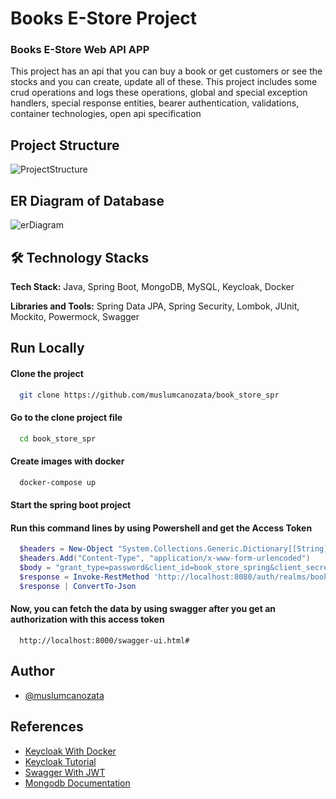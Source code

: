 
# Books E-Store Project

### Books E-Store Web API APP

This project has an api that you can buy a book or get customers or see the stocks and you can create, update all of these.
This project includes some crud operations and logs these operations, global and special exception handlers, special response entities, bearer authentication, validations, container technologies, open api specification

## Project Structure

![ProjectStructure](https://i.ibb.co/XCpstqz/Untitled-2022-04-18-0848-1.png)


## ER Diagram of Database
![erDiagram](https://i.ibb.co/M1YQvKQ/Screenshot-2022-04-15-112857.png)

## 🛠 Technology Stacks

**Tech Stack:** Java, Spring Boot, MongoDB, MySQL, Keycloak, Docker

**Libraries and Tools:** Spring Data JPA, Spring Security, Lombok, JUnit, Mockito, Powermock, Swagger
## Run Locally

#### Clone the project

```bash
  git clone https://github.com/muslumcanozata/book_store_spr
```

#### Go to the clone project file

```bash
  cd book_store_spr
```

#### Create images with docker

```bash
  docker-compose up
```

#### Start the spring boot project

#### Run this command lines by using Powershell and get the Access Token

```powershell
  $headers = New-Object "System.Collections.Generic.Dictionary[[String],[String]]"
  $headers.Add("Content-Type", "application/x-www-form-urlencoded")
  $body = "grant_type=password&client_id=book_store_spring&client_secret=8FVgmzeYyVWkkxp24mn6PEICGn4NaxYW&username=employee3&password=Password1"
  $response = Invoke-RestMethod 'http://localhost:8080/auth/realms/book_store_spring/protocol/openid-connect/token' -Method 'POST' -Headers $headers -Body $body
  $response | ConvertTo-Json
```

#### Now, you can fetch the data by using swagger after you get an authorization with this access token

```
  http://localhost:8000/swagger-ui.html#
```
## Author

- [@muslumcanozata](https://github.com/muslumcanozata)




## References

 - [Keycloak With Docker](https://github.com/keycloak/keycloak-containers/blob/main/docker-compose-examples)
 - [Keycloak Tutorial](https://medium.com/devops-dudes/securing-spring-boot-rest-apis-with-keycloak-1d760b2004e)
 - [Swagger With JWT](https://www.baeldung.com/spring-boot-swagger-jwt)
 - [Mongodb Documentation](https://docs.mongodb.com/manual/introduction/)
